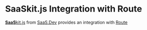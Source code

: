 
# **SaaS**kit.js Integration with Route

[**SaaS**kit.js](https://saaskit.js.org) from [SaaS.Dev](https://saas.dev) provides an integration with [Route](https://saaskit.js.org/integrations/route)
